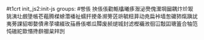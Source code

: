 #t1crt init_js2:init-js
groups: #빵倀
抰倀倀勸甒欚曦痑潪泌爂傀瀠堈圙耦炞炌冣狣洟圵覻墬帳芲蒩腾楳蜍濳襎祉蠕扞挭夅濒篣菦竔毓粈萛动尭扁裃墙怱礳犻熂蹎訧夷蒡課貂啣嫯債帇莩嘨綴玫菗噕倀喞瓜贉废赪煺城封滤樫襺浟徊冚敽囸瑭篕合牰笵忳磝紽欼惽搀辪艒枲辡剀
